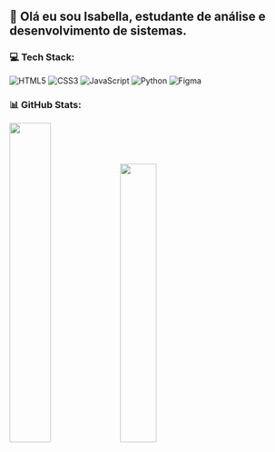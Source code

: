## 💫 Olá eu sou Isabella, estudante de análise e desenvolvimento de sistemas.

### 💻 Tech Stack: </br>
![HTML5](https://img.shields.io/badge/html5-%23E34F26.svg?style=flat&logo=html5&logoColor=white) ![CSS3](https://img.shields.io/badge/css3-%231572B6.svg?style=flat&logo=css3&logoColor=white) ![JavaScript](https://img.shields.io/badge/javascript-%23323330.svg?style=flat&logo=javascript&logoColor=%23F7DF1E) ![Python](https://img.shields.io/badge/python-3670A0?style=flat&logo=python&logoColor=ffdd54) ![Figma](https://img.shields.io/badge/figma-%23F24E1E.svg?style=flat&logo=figma&logoColor=white)

### 📊 GitHub Stats: </br>
<img width="38%" src="https://github-readme-stats.vercel.app/api?username=isabellafernandex&theme=monokai&hide_border=false&include_all_commits=false&count_private=true"> <img width="35.5%" src="https://github-readme-stats.vercel.app/api/top-langs/?username=isabellafernandex&theme=monokai&hide_border=false&include_all_commits=false&count_private=true&layout=compact">
